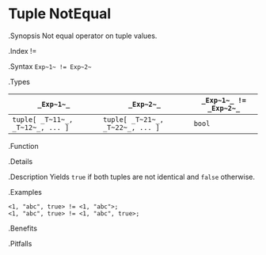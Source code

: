 # Tuple NotEqual

.Synopsis
Not equal operator on tuple values.

.Index
!=

.Syntax
`Exp~1~ != Exp~2~`

.Types


| `_Exp~1~_`                      |  `_Exp~2~_`                      | `_Exp~1~_ != _Exp~2~_`  |
| --- | --- | --- |
| `tuple[ _T~11~_, _T~12~_, ... ]` |  `tuple[ _T~21~_, _T~22~_, ... ]` | `bool`                |


.Function

.Details

.Description
Yields `true` if both tuples are not identical and `false` otherwise.

.Examples
```rascal-shell
<1, "abc", true> != <1, "abc">;
<1, "abc", true> != <1, "abc", true>;
```

.Benefits

.Pitfalls

